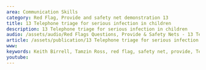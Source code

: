 ```yaml
---
area: Communication Skills
category: Red Flag, Provide and safety net demonstration 13
title: 13 Telephone triage for serious infection in children
description: 13 Telephone triage for serious infection in children
audio: /assets/audio/Red Flags Questions, Provide & Safety Nets - 13 Telephone triage for a child - MQ.mp3
article: /assets/publication/13 Telephone triage for serious infection in children.pdf
www: 
keywords: Keith Birrell, Tamzin Ross, red flag, safety net, provide, Telephone, triage, serious, infection, children
youtube: 
--- 
```

